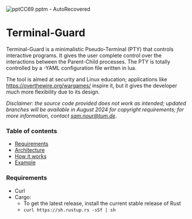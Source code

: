 ![pptCC69 pptm  -  AutoRecovered](https://github.com/SamNour/Terminal-Guard/assets/96638051/62c5289a-6e46-477b-9505-e1a320ceae2e)


# Terminal-Guard
Terminal-Guard is a minimalistic Pseudo-Terminal (PTY) that controls interactive programs. It gives the user complete control over the interactions between the Parent-Child processes. The PTY is totally controlled by a -YAML configuration file written in lua.

The tool is aimed at security and Linux education; applications like https://overthewire.org/wargames/ inspire it, but it gives the developer much more flexibility due to its design.

*Disclaimer: the source code provided does not work as intended; updated branches will be available in August 2024 for copyright requirements; for more information, contact sam.nour@tum.de*.


### Table of contents  
- [Requirements](#requirements)
 - [Architecture](#architecture) 
 - [How it works](#how-it-works) 
 - [Example](#example) 

### Requirements
- Curl
- Cargo:
	-  To get the latest release, install the current stable release of Rust
	- ``curl https://sh.rustup.rs -sSf | sh``



